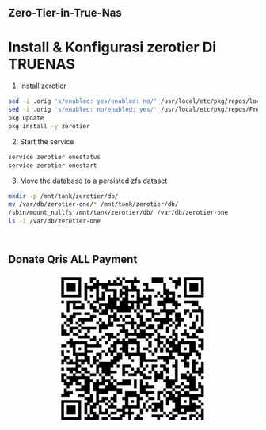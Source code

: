 ## Zero-Tier-in-True-Nas

# Install & Konfigurasi zerotier Di TRUENAS

1. Install zerotier
```bash
sed -i .orig 's/enabled: yes/enabled: no/' /usr/local/etc/pkg/repos/local.conf
sed -i .orig 's/enabled: no/enabled: yes/' /usr/local/etc/pkg/repos/FreeBSD.conf
pkg update
pkg install -y zerotier
```

2. Start the service
```bash
service zerotier onestatus
service zerotier onestart
```

3. Move the database to a persisted zfs dataset
```bash
mkdir -p /mnt/tank/zerotier/db/
mv /var/db/zerotier-one/* /mnt/tank/zerotier/db/
/sbin/mount_nullfs /mnt/tank/zerotier/db/ /var/db/zerotier-one
ls -1 /var/db/zerotier-one
```

```bash
```

```bash
```


## Donate Qris ALL Payment
<p align="center">
<img src="https://github.com/arthasa28/Cyberior_MD-BOT/blob/master/pp%20Qris%20Artha.jpg?raw=true" alt="CYBERIR-MD" width="300"/>
